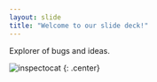 ```yaml
---
layout: slide
title: "Welcome to our slide deck!"
---
```


Explorer of bugs and ideas.

![inspectocat](https://octodex.github.com/images/inspectocat.jpg)
{: .center}
